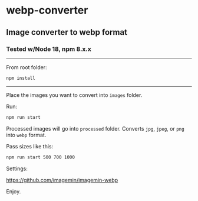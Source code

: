 # webp-converter

## Image converter to webp format

### Tested w/Node 18, npm 8.x.x

---
From root folder:

```bash
npm install
```

---

Place the images you want to convert into `images` folder.

Run:

```bash
npm run start
```

Processed images will go into `processed` folder. Converts `jpg`, `jpeg`, or `png` into `webp` format.

Pass sizes like this:

```bash
npm run start 500 700 1000
```

Settings:

https://github.com/imagemin/imagemin-webp

Enjoy.
